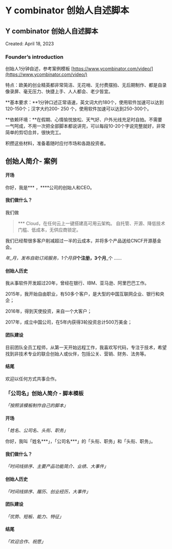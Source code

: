 # Y combinator 创始人自述脚本

## Y combinator 创始人自述脚本

Created: April 18, 2023

### **Founder’s introduction**

创始人1分钟自述，参考案例模板 [https://www.ycombinator.com/video/](https://www.ycombinator.com/video/)

特点：欧美的创业精英都非常简洁、无花哨、无付费摆拍、无后期制作、都是自录像录屏、毫无压力、快捷上手、人人都会、老少皆宜。

\*\*基本要求：\*\*1分钟口述正常语速，英文词大约180个，使用软件加速可以达到120-150个；汉字大约200- 250 个，使用软件加速可以达到250-300个。

\*\*依赖环境：\*\*在假期、心情愉悦放松、天气好、户外光线充足时自拍。不需要一气呵成，不用一次把全部脚本都说讲完，可以每段10-20个字说完整就好，非常简单的剪切合并，很快完工。

积攒这些材料，准备着随时应付市场和各路投资者。

## **创始人简介- 案例**

#### 开场

你好，我是\*\*\* ，\*\*\*\*公司的创始人和CEO。

#### 我们做什么？

我们做

> \*\*\* Cloud，在任何云上一键搭建高可用云架构。 自托管、开源、降低技术门槛、低成本，无供应商锁定。

我们已经帮很多客户削减超过一半的云成本，并将多个产品送给CNCF开源基金会。

_年_月，发布自助订阅服务，1个月获_**个注册，3个月**_个 ……

#### 创始人历史

我从事软件开发超过20年，曾经在银行、IBM、亚马逊、阿里巴巴工作。

2015年，我开始自由职业，有50多个客户，是大型的中国互联网企业、银行和央企；

2016年，得到天使投资，来自一个大客户；

2017年，成立中国公司，在5年内获得3轮投资总计500万美金；

#### 团队建设

目前团队全员工程师，从第一天开始远程工作，我喜欢写代码，专注于技术，希望找到非技术专业的联合创始人或伙伴，包括公关、营销、财务、法务等。

#### 结尾

欢迎以任何方式共事合作。

### 「公司名」**创始人简介 - 脚本模板**

_「按照该模板制作自己的脚本」_

#### 开场

「_姓名、公司名、头衔、职务」_

你好，我叫「姓名\*\*\*」，「公司名\*\*\*」的「头衔、职务」和「头衔、职务」。

#### 我们做什么？

_「时间线排序、主要产品功能简介、业绩、大事件」_

#### 创始人历史

_「时间线排序、履历、创业经历，大事件」_

#### 团队建设

_「优势、短板、能力、特征」_

#### 结尾

_「欢迎合作、祝愿」_
